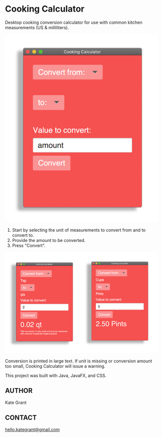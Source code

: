 # Cooking Calculator
Desktop cooking conversion calculator for use with common kitchen measurements (US & milliliters).

![Example: Java Cooking Conversion Calculator Start](images/cc-intro.jpg)

1. Start by selecting the unit of measurements to convert from and to convert to. 
2. Provide the amount to be converted. 
3. Press "Convert".

![Example: Java Cooking Conversion Calculator Usage](images/cc-usage.jpg)

Conversion is printed in large text.
If unit is missing or conversion amount too small, Cooking Calculator will issue a warning.



This project was built with Java, JavaFX, and CSS. 

## AUTHOR
Kate Grant

## CONTACT
hello.kategrant@gmail.com



